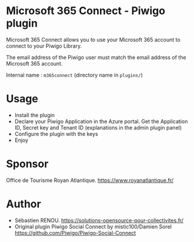 # Microsoft 365 Connect - Piwigo plugin

Microsoft 365 Connect allows you to use your Microsoft 365 account to connect to your Piwigo Library.

The email address of the Piwigo user must match the email address of the Microsoft 365 account.

Internal name : `m365connect` (directory name in `plugins/`)



# Usage

* Install the plugin
* Declare your Piwigo Application in the Azure portal. Get the Application ID, Secret key and Tenant ID (explanations in the admin plugin panel)
* Configure the plugin with the keys
* Enjoy

# Sponsor

Office de Tourisme Royan Atlantique. https://www.royanatlantique.fr/

# Author

* Sébastien RENOU. https://solutions-opensource-pour-collectivites.fr/
* Original plugin Piwigo Social Connect by mistic100/Damien Sorel https://github.com/Piwigo/Piwigo-Social-Connect




